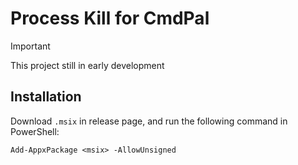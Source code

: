 # Process Kill for CmdPal

> [!IMPORTANT]
> This project still in early development

## Installation

Download `.msix` in release page, and run the following command in PowerShell:

```pwsh
Add-AppxPackage <msix> -AllowUnsigned
```